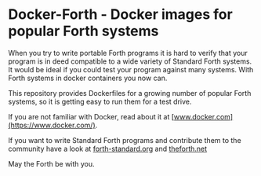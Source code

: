 # Docker-Forth - Docker images for popular Forth systems

When you try to write portable Forth programs it is hard to verify
that your program is in deed compatible to a wide variety of 
Standard Forth systems. It would be ideal if you could test your 
program against many systems. With Forth systems in docker containers
you now can.

This repository provides Dockerfiles for a growing number of 
popular Forth systems, so it is getting easy to run them for a
test drive.

If you are not familiar with Docker, read about it at
[www.docker.com](https://www.docker.com/).

If you want to write Standard Forth programs and contribute
them to the community have a look at
[forth-standard.org](http://forth-standard.org/ "Forth standard web page")
and 
[theforth.net](https://theforth.net/ "The Forthnet")

May the Forth be with you.

